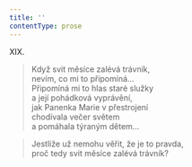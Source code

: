 ```yaml
---
title: ''
contentType: prose
---
```


XIX.

> Když svit měsíce zalévá trávník,  
> nevím, co mi to připomíná…  
> Připomíná mi to hlas staré služky  
> a její pohádková vyprávění,  
> jak Panenka Marie v přestrojení  
> chodívala večer světem  
> a pomáhala týraným dětem…

> Jestliže už nemohu věřit, že je to pravda,  
> proč tedy svit měsíce zalévá trávník?
